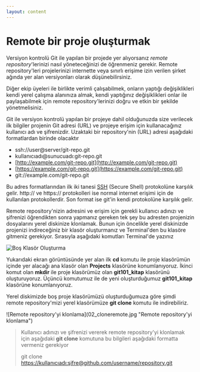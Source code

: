 ```yaml
---
layout: content
---
```


# Remote  bir proje oluşturmak

Versiyon kontrolü Git ile yapılan bir projede yer alıyorsanız _remote repository_'lerinizi nasıl yöneteceğinizi de öğrenmeniz gerekir. Remote repository'leri projelerinizi internette veya sınırlı erişime izin verilen şirket ağında yer alan versiyonları olarak düşünebilirsiniz.

Diğer ekip üyeleri ile birlikte verimli çalışabilmek, onların yaptığı değişiklikleri kendi yerel çalışma alanınıza almak, kendi yaptığınız değişiklikleri onlar ile paylaşabilmek için remote repository'lerinizi doğru ve etkin bir şekilde yönetmelisiniz.

Git ile versiyon kontrolü yapılan bir projeye dahil olduğunuzda size verilecek ilk bilgiler projenin Git adresi \(URL\) ve projeye erişim için kullanacağınız kullanıcı adı ve şifrenizdir. Uzaktaki bir repository'nin \(URL\) adresi aşağıdaki formatlardan birinde olacaktır

* ssh://user@server/git-repo.git
* kullanıcıadı@sunucuadı:git-repo.git
* [http://example.com/git-repo.git](http://example.com/git-repo.git)
* [https://example.com/git-repo.git](https://example.com/git-repo.git)
* git://example.com/git-repo.git

Bu adres formatlarından ilk iki tanesi [SSH](http://en.wikipedia.org/wiki/Secure_Shell) \(Secure Shell\) protokolüne karşılık gelir. http:// ve https:// protokolleri ise normal internet erişimi için de kullanılan protokollerdir. Son format ise git'in kendi protokolüne karşılık gelir.

Remote repository'nizin adresini ve erişim için gerekli kullanıcı adınızı ve şifrenizi öğrendikten sonra yapmanız gereken tek şey bu adresten projenizin dosyalarını yerel diskinize klonlamak. Bunun için öncelikle yerel diskinizde projenizi indireceğiniz bir klasör oluşturmanız ve Terminal'den bu klasöre gitmeniz gerekiyor. Sırasıyla aşağıdaki komutları Terminal'de yazınız

![Bo&#x15F; Klas&#xF6;r Olu&#x15F;turma](/.gitbook/assets/01_emptyprojectdir.jpg)

Yukarıdaki ekran görüntüsünde yer alan ilk **cd** komutu ile proje klasörümün içinde yer alacağı ana klasör olan **Projects** klasörüne konumlanıyoruz. İkinci komut olan **mkdir** ile proje klasörümüz olan **git101\_kitap** klasörünü oluşturuyoruz. Üçüncü komutumuz ile de yeni oluşturduğumuz **git101\_kitap** klasörüne konumlanıyoruz.

Yerel diskimizde boş proje klasörümüzü oluşturduğumuza göre şimdi remote repository'mizi yerel klasörümüze **git clone** komutu ile indirebiliriz.

!\[Remote repository'yi klonlama\]\(02\_cloneremote.jpg "Remote repository'yi klonlama"\)

> Kullanıcı adınızı ve şifrenizi vererek remote repository'yi klonlamak için aşağıdaki **git clone** komutuna bu bilgileri aşağıdaki formatta vermeniz gerekiyor
>
> git clone [https://kullanıcıadı:şifre@github.com/username/repository.git](https://kullanıcıadı:şifre@github.com/username/repository.git)
